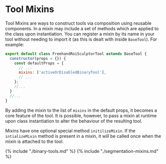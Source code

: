 # Tool Mixins

Tool Mixins are ways to construct tools via composition using reusable components. In a mixin may include a set of methods which are applied to the class upon instantiation. You can register a mixin by its name in your tool without needing to import it (as this is dealt with inside `BaseTool`). For example:

```js
export default class FreehandRoiSculptorTool extends BaseTool {
  constructor(props = {}) {
    const defaultProps = {
      // ...
      mixins: ['activeOrDisabledBinaryTool'],
      // ...
    };
    //...
  }
  //...
}
```

By adding the mixin to the list of `mixins` in the default props, it becomes a core feature of the tool. It is possible, however, to pass a mixin at runtime upon class instantiation to alter the behaviour of the resulting tool.

Mixins have one optional special method `initilizeMixin`. If the `intializeMixin` method is present in a mixin, it will be called once when the mixin is attached to the tool.

{% include "./binary-tools.md" %}
{% include "./segmentation-mixins.md" %}
